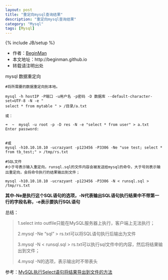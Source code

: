 ```yaml
---
layout: post
title: "重定向mysql查询结果"
description: "重定向mysql查询结果"
category: "Mysql"
tags: [Mysql]
---
```

{% include JB/setup %}
<ul>
    <li>作者：<a href="http://weibo.com/beginman" target="blank">BeginMan</a></li>
    <li>本文地址：http://beginman.github.io</li>
    <li>转载请注明出处</li>
</ul>
<p>mysql 数据重定向</p>

<pre><code>#将所需要的数据重定向到本地。

mysql -h hostIP -P端口 -u用户名 -p密码 -D 数据库 --default-character-set=UTF-8 -N -e "
select * from mytable " &gt; /目录/a.txt

或：

➜  ~  mysql -u root -p -D res -N -e "select * from user" &gt; a.txt
Enter password: 


#或
mysql -h10.10.10.10 -ucrazyant -p123456 -P3306 -Ne "use test; select * from tb_test;" &gt; /tmp/rs.txt

#SQL文件
#小于号表示输入重定向，runsql.sql的文件内容会被发送给mysql的命令，大于号则表示输出重定向，会将命令执行的结果输出到文件；

mysql -h10.10.10.10 -ucrazyant -p123456 -P3306 -N &lt; runsql.sql &gt; /tmp/rs.txt
</code></pre>

<p><strong>其中-Ne是执行这个SQL语句的选项，-N代表输出SQL语句执行结果中不带第一行的字段名称，-e表示要执行SQL语句</strong></p>

<p>总结：</p>

<blockquote>
  <p>1.select into outfile只能在MySQL服务器上执行，客户端上无法执行；</p>
  
  <p>2.mysql -Ne “sql” > rs.txt可以将SQL语句执行后输出为文件</p>
  
  <p>3.mysql -N &lt; runsql.sql > rs.txt可以执行sql文件中的内容，然后将结果输出到文件；</p>
  
  <p>4.mysql -N的选项，表示输出时不带表头</p>
</blockquote>

<p>参考：<a href="http://www.crazyant.net/1587.html">MySQL执行Select语句将结果导出到文件的方法</a></p>

